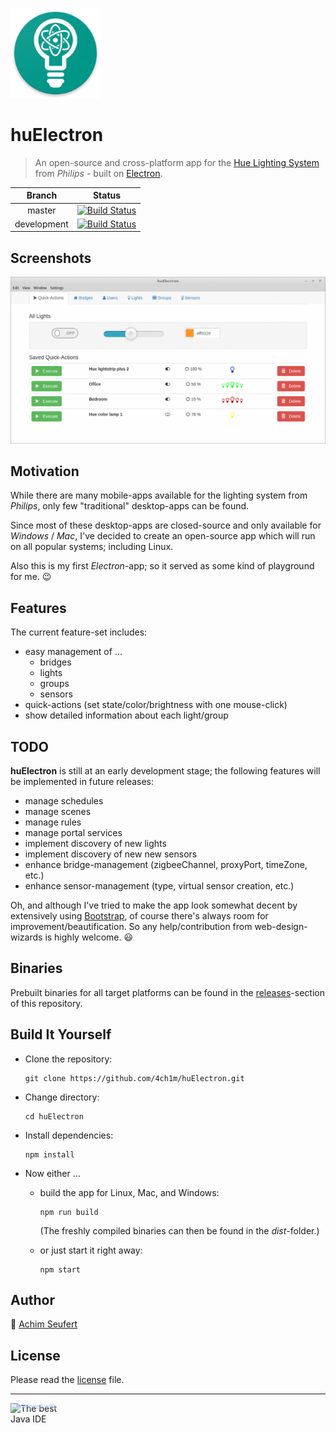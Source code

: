 ![huElectron](https://raw.githubusercontent.com/4ch1m/huElectron/master/huelectron.png)

# huElectron

> An open-source and cross-platform app for the [Hue Lighting System](https://www2.meethue.com) from _Philips_ - built on [Electron](http://electron.atom.io).

Branch | Status
:------: | :------:
master | [![Build Status](https://travis-ci.org/4ch1m/huElectron.svg?branch=master)](https://travis-ci.org/4ch1m/huElectron)
development | [![Build Status](https://travis-ci.org/4ch1m/huElectron.svg?branch=development)](https://travis-ci.org/4ch1m/huElectron)

## Screenshots

![screenshots](https://raw.githubusercontent.com/4ch1m/huElectron/master/screenshots/screenshots.gif)

## Motivation

While there are many mobile-apps available for the lighting system from _Philips_, only few "traditional" desktop-apps can be found.

Since most of these desktop-apps are closed-source and only available for _Windows_ / _Mac_, I've decided to create an open-source app which will run on all popular systems; including Linux.

Also this is my first _Electron_-app; so it served as some kind of playground for me. :wink:

## Features

The current feature-set includes:

* easy management of ...
  * bridges
  * lights
  * groups
  * sensors
* quick-actions (set state/color/brightness with one mouse-click) 
* show detailed information about each light/group

## TODO

__huElectron__ is still at an early development stage; the following features will be implemented in future releases:

* manage schedules
* manage scenes
* manage rules
* manage portal services
* implement discovery of new lights
* implement discovery of new new sensors
* enhance bridge-management (zigbeeChannel, proxyPort, timeZone, etc.)
* enhance sensor-management (type, virtual sensor creation, etc.)

Oh, and although I've tried to make the app look somewhat decent by extensively using [Bootstrap](https://getbootstrap.com), of course there's always room for improvement/beautification.
So any help/contribution from web-design-wizards is highly welcome. :smiley:

## Binaries

Prebuilt binaries for all target platforms can be found in the [releases](https://github.com/4ch1m/huElectron/releases)-section of this repository.

## Build It Yourself

* Clone the repository:
  ```
  git clone https://github.com/4ch1m/huElectron.git
  ```

* Change directory:
  ```
  cd huElectron
  ```

* Install dependencies:
  ```
  npm install
  ```

* Now either ...
   * build the app for Linux, Mac, and Windows:
	   ```
	   npm run build
	   ```
	 (The freshly compiled binaries can then be found in the _dist_-folder.)
	   
   * or just start it right away:
	   ```
	   npm start
	   ```

## Author

:email: [Achim Seufert](mailto:contact@huelectron.achimonline.de)

## License

Please read the [license](license) file.

---

<a href="http://www.jetbrains.com/idea/" style="position: relative;display:block; width:88px; height:31px; border:0; margin:0;padding:0;text-decoration:none;text-indent:0;"><span style="margin: 0;padding: 0;position: absolute;top: 0;left: 4px;font-size: 10px; line-height: 12px;cursor:pointer; background-image:none;border:0;color: #acc4f9; font-family: trebuchet ms,arial,sans-serif;font-weight: normal;text-align:left;">Developed with&nbsp;</span><img src="http://www.jetbrains.com/idea/opensource/img/all/banners/idea88x31_blue.gif" alt="The best Java IDE" border="0"/></a>
